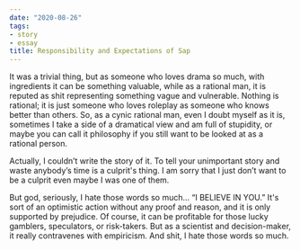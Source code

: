 ```yaml
---
date: "2020-08-26"
tags:
- story
- essay
title: Responsibility and Expectations of Sap
---
```


It was a trivial thing, but as someone who loves drama so much, with ingredients it can be something valuable, while as a rational man, it is reputed as shit representing something vague and vulnerable. Nothing is rational; it is just someone who loves roleplay as someone who knows better than others. So, as a cynic rational man, even I doubt myself as it is, sometimes I take a side of a dramatical view and am full of stupidity, or maybe you can call it philosophy if you still want to be looked at as a rational person.

Actually, I couldn’t write the story of it. To tell your unimportant story and waste anybody’s time is a culprit's thing. I am sorry that I just don’t want to be a culprit even maybe I was one of them.

But god, seriously, I hate those words so much...
“I BELIEVE IN YOU.”
It's sort of an optimistic action without any proof and reason, and it is only supported by prejudice. Of course, it can be profitable for those lucky gamblers, speculators, or risk-takers. But as a scientist and decision-maker, it really contravenes with empiricism. And shit, I hate those words so much.